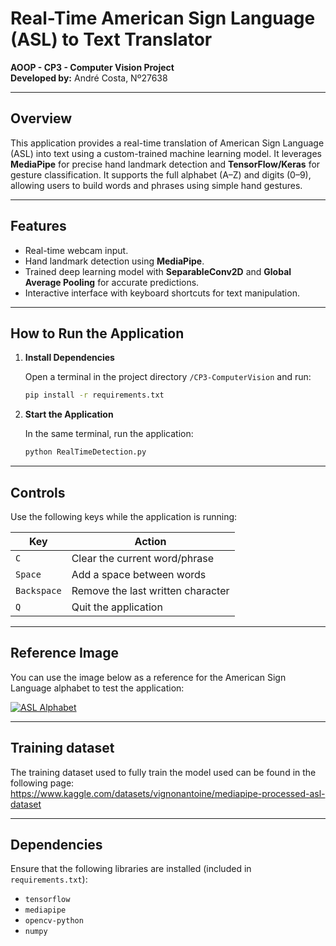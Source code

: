 
# Real-Time American Sign Language (ASL) to Text Translator  
**AOOP - CP3 - Computer Vision Project**  
**Developed by:** André Costa, Nº27638  

---

## Overview

This application provides a real-time translation of American Sign Language (ASL) into text using a custom-trained machine learning model. It leverages **MediaPipe** for precise hand landmark detection and **TensorFlow/Keras** for gesture classification. It supports the full alphabet (A–Z) and digits (0–9), allowing users to build words and phrases using simple hand gestures.

---

## Features

- Real-time webcam input.
- Hand landmark detection using **MediaPipe**.
- Trained deep learning model with **SeparableConv2D** and **Global Average Pooling** for accurate predictions.
- Interactive interface with keyboard shortcuts for text manipulation.

---

## How to Run the Application

1. **Install Dependencies**

   Open a terminal in the project directory ````/CP3-ComputerVision```` and run:

   ```bash
   pip install -r requirements.txt
   ```

2. **Start the Application**

   In the same terminal, run the application:

   ```bash
   python RealTimeDetection.py
   ```

---

## Controls

Use the following keys while the application is running:

| Key         | Action                                 |
|-------------|----------------------------------------|
| `C`         | Clear the current word/phrase          |
| `Space`     | Add a space between words              |
| `Backspace` | Remove the last written character      |
| `Q`         | Quit the application                   |

---

## Reference Image

You can use the image below as a reference for the American Sign Language alphabet to test the application:

[![ASL Alphabet](https://cdn8.bigcommerce.com/s-dc9f5/product_images/uploaded_images/asl-abc-poster.jpg)](https://cdn8.bigcommerce.com/s-dc9f5/product_images/uploaded_images/asl-abc-poster.jpg)

---

## Training dataset

The training dataset used to fully train the model used can be found in the following page:
https://www.kaggle.com/datasets/vignonantoine/mediapipe-processed-asl-dataset

---

## Dependencies

Ensure that the following libraries are installed (included in `requirements.txt`):

- `tensorflow`
- `mediapipe`
- `opencv-python`
- `numpy`
